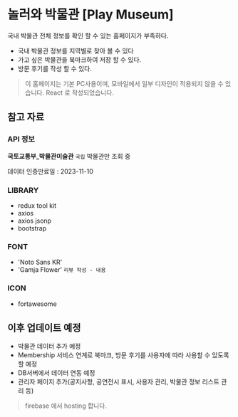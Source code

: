 # 놀러와 박물관 [Play Museum]

국내 박물관 전체 정보를 확인 할 수 있는 홈페이지가 부족하다.

* 국내 박물관 정보를 지역별로 찾아 볼 수 있다
* 가고 싶은 박물관을 북마크하여 저장 할 수 있다.
* 방문 후기를 작성 할 수 있다.

> 이 홈페이지는 기본 PC사용이며, 모바일에서 일부 디자인이 적용되지 않을 수 있습니다.
> React 로 작성되었습니다.

## 참고 자료

### API 정보

**국토교통부_박물관미술관** `국립` 박물관만 조회 중

데이터 인증만료일 : 2023-11-10

### LIBRARY

* redux tool kit
* axios
* axios jsonp
* bootstrap

### FONT

* 'Noto Sans KR'
* 'Gamja Flower' `리뷰 작성 - 내용`

### ICON

* fortawesome

## 이후 업데이트 예정

* 박물관 데이터 추가 예정
* Membership 서비스 연계로 북마크, 방문 후기를 사용자에 따라 사용할 수 있도록 할 예정
* DB서버에서 데이터 연동 예정
* 관리자 페이지 추가(공지사항, 공연전시 표시, 사용자 관리, 박물관 정보 리스트 관리 등)

> firebase 에서 hosting 합니다.